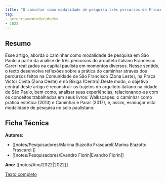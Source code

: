 ```yaml
---
title: "O caminhar como modalidade de pesquisa três percursos de Francesco Careri em São Paulo - SP"
tag:
- gerenciamentodecidades
- 2022
---
```


## Resumo
Esse artigo, aborda o caminhar como modalidade de pesquisa em São Paulo a partir da análise de três percursos do arquiteto italiano Francesco Careri realizados na capital paulista em momentos diversos. Nesse sentido, o texto desenvolve reflexões sobre a prática do caminhar através dos percursos feitos na Comunidade de São Francisco (Zona Leste), na Praça Victor Civita (Zona Oeste) e no Bixiga (Centro).Deste modo, o objetivo central deste artigo é reconstruir os trajetos do arquiteto italiano na cidade de São Paulo, bem como, analisar suas experiências, relacionando-as com os conceitos trabalhados em seus livros: Walkscapes: o caminhar como prática estética (2013) e Caminhar e Parar (2017), e, assim, esmiuçar esta modalidade de pesquisa no solo paulistano.

## Ficha Técnica

**Autores:**
- [[notes/Pesquisadores/Marina Biazotto Frascareli|Marina Biazotto Frascareli]]
- [[notes/Pesquisadores/Evandro Fiorin|Evandro Fiorin]]

**Ano:** [[notes/Ano/2022|2022]]

[Texto completo](https://www.eventoanap.org/data/inscricoes/521/revisado_521_projetos_intervencoes_e_requalificacoes_na_cidade_contemporanea1658666693kgBr2k6nQ2pdf.pdf)